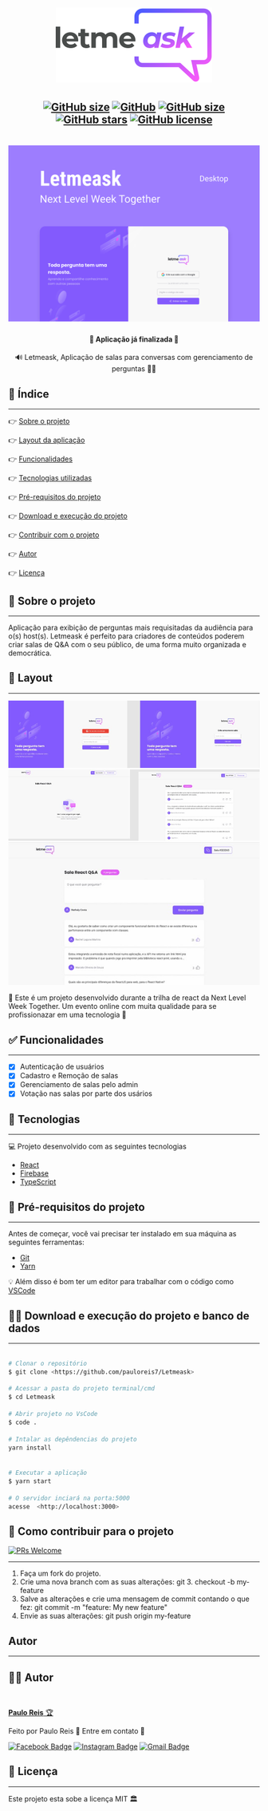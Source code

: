 <h1 align="center">
    <img src=".github/logo.svg" />
</h1>

<h2 align="center">

[![GitHub size](https://img.shields.io/github/repo-size/pauloreis7/Letmeask?color=purple)](https://github.com/pauloreis7/Letmeask/issues)
[![GitHub](https://img.shields.io/badge/ECMAs-JavaScript-%23F7DF1E)](https://github.com/pauloreis7/Letmeask)
[![GitHub size](https://img.shields.io/github/last-commit/pauloreis7/Letmeask?color=blue)](https://github.com/pauloreis7/Letmeask/commits)
[![GitHub stars](https://img.shields.io/github/stars/pauloreis7/Letmeask?color=%23f9d71c&style=flat)](https://github.com/pauloreis7/Letmeask/stargazers)
[![GitHub license](https://img.shields.io/github/license/pauloreis7/Foodfy)](https://github.com/pauloreis7/Letmeask/blob/master/LICENSE)
	
</h2>

<h1 align="center">
    <img src=".github/cover.svg" />
</h1>

<h4 align="center">🏁 Aplicação já finalizada 🏁</h4>

<p align="center">🔊 Letmeask, Aplicação de salas para conversas com gerenciamento de perguntas 🤷‍♀️</p>

## 🔗 Índice
---
 <p>👉 <a href="#sobre">Sobre o projeto</a> </p>
 <p>👉 <a href="#layout">Layout da aplicação</a> </p>
 <p>👉 <a href="#func">Funcionalidades</a> </p>
 <p>👉 <a href="#tecs">Tecnologias utilizadas</a> </p>
 <p>👉 <a href="#requests">Pré-requisitos do projeto</a> </p>
 <p>👉 <a href="#work"> Download e execução do projeto</a> </p>
 <p>👉 <a href="#contribuir"> Contribuir com o projeto </a> </p>
 <p>👉 <a href="#autor"> Autor </a> </p>
 <p>👉 <a href="#license"> Licença </a> </p>

<a id="sobre"></a>
## 🔎 Sobre o projeto
---
<p >Aplicação para exibição de perguntas mais requisitadas da audiência para o(s) host(s). Letmeask é perfeito para criadores de conteúdos poderem criar salas de Q&A com o seu público, de uma forma muito organizada e democrática. </p>

<a id="layout"></a>
## 🎨 Layout
---
<img src=".github/layout_auth.jpeg"/>
<img src=".github/layout_admin.jpeg"/>
<img src=".github/layout_user.jpeg"/>

🚀 Este é um projeto desenvolvido durante a trilha de react da Next Level Week Together. Um evento online com muita qualidade para se profissionazar em uma tecnologia 🚀

<a id="func"></a>
## ✅ Funcionalidades
---
- [x] Autenticação de usuários
- [x] Cadastro e Remoção de salas
- [x] Gerenciamento de salas pelo admin
- [x] Votação nas salas por parte dos usários

<a id="tecs"></a>
## 🧪 Tecnologias
---
💻 Projeto desenvolvido com as seguintes tecnologias

- [React](https://reactjs.org/)
- [Firebase](https://firebase.google.com/)
- [TypeScript](https://www.typescriptlang.org/)

<a id="requests"></a>
## 🚨 Pré-requisitos do projeto
---
 Antes de começar, você vai precisar ter instalado em sua máquina as seguintes ferramentas:

* [Git](https://git-scm.com)
* [Yarn](https://yarnpkg.com/)

💡 Além disso é bom ter um editor para trabalhar com o código como [VSCode](https://code.visualstudio.com/)

<a id="work"></a>
## 🏄‍♂️ Download e execução do projeto e banco de dados
---

````bash

# Clonar o repositório
$ git clone <https://github.com/pauloreis7/Letmeask>

# Acessar a pasta do projeto terminal/cmd
$ cd Letmeask

# Abrir projeto no VsCode
$ code .

# Intalar as depêndencias do projeto
yarn install


# Executar a aplicação
$ yarn start

# O servidor inciará na porta:5000 
acesse  <http://localhost:3000>

````

<a id="contribuir"></a>
## 🎉 Como contribuir para o projeto

[![PRs Welcome](https://img.shields.io/badge/PRs-welcome-brightgreen.svg?style=flat-square)](https://github.com/pauloreis7/Letmeask/pulls)

---

1. Faça um fork do projeto.
2. Crie uma nova branch com as suas alterações: git 3. checkout -b my-feature
4. Salve as alterações e crie uma mensagem de commit contando o que fez: git commit -m "feature: My new feature"
4. Envie as suas alterações: git push origin my-feature


<a id="autor"></a>
## Autor
---

## 👨‍💻 Autor

<a href="https://github.com/pauloreis7">

<img style="border-radius: 50%;" src="https://avatars1.githubusercontent.com/u/63323224?s=400&v=4" width="100px;" alt=""/>

<b>Paulo Reis</b> 🏆 

</a>

<p>Feito por Paulo Reis 🤴 Entre em contato 👋</p>

[![Facebook Badge](https://img.shields.io/badge/facebook-%231877F2.svg?&style=for-the-badge&logo=facebook&logoColor=white)](https://www.facebook.com/paulofulano.reis)
[![Instagram Badge](https://img.shields.io/badge/instagram-%23E4405F.svg?&style=for-the-badge&logo=instagram&logoColor=white)](https://www.instagram.com/paulo_reis.dev/)
[![Gmail Badge](https://img.shields.io/badge/-paulosilvadosreis2057@gmail.com-c14438?style=flat-square&logo=Gmail&logoColor=white&link=mailto:paulosilvadosreis2057@gmail.com)](mailto:paulosilvadosreis2057@gmail.com)

<a id="license"></a>
## 📝 Licença
---
Este projeto esta sobe a licença MIT 🏛️
